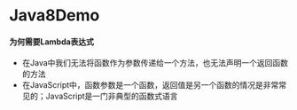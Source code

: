 # Java8Demo
#### 为何需要Lambda表达式
- 在Java中我们无法将函数作为参数传递给一个方法，也无法声明一个返回函数的方法
- 在JavaScript中，函数参数是一个函数，返回值是另一个函数的情况是非常常见的；JavaScript是一门非典型的函数式语言

